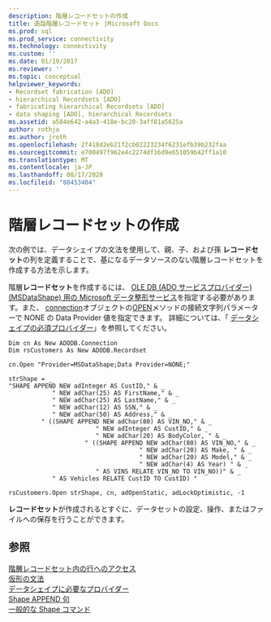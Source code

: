 ```yaml
---
description: 階層レコードセットの作成
title: 造詣階層レコードセット |Microsoft Docs
ms.prod: sql
ms.prod_service: connectivity
ms.technology: connectivity
ms.custom: ''
ms.date: 01/19/2017
ms.reviewer: ''
ms.topic: conceptual
helpviewer_keywords:
- Recordset fabrication [ADO]
- hierarchical Recordsets [ADO]
- fabricating hierarchical Recordsets [ADO]
- data shaping [ADO], hierarchical Recordsets
ms.assetid: a584e642-a4a3-418e-bc20-3aff81a5625a
author: rothja
ms.author: jroth
ms.openlocfilehash: 2f418d2eb21f2cb02223234f6231efb39b232faa
ms.sourcegitcommit: e700497f962e4c2274df16d9e651059b42ff1a10
ms.translationtype: MT
ms.contentlocale: ja-JP
ms.lasthandoff: 08/17/2020
ms.locfileid: "88453404"
---
```

# <a name="fabricating-hierarchical-recordsets"></a>階層レコードセットの作成
次の例では、データシェイプの文法を使用して、親、子、および孫 **レコードセット**の列を定義することで、基になるデータソースのない階層レコードセットを作成する方法を示します。  
  
 階層**レコードセット**を作成するには、 [OLE DB (ADO サービスプロバイダー) (MSDataShape) 用の Microsoft データ整形サービス](../../../ado/guide/appendixes/microsoft-data-shaping-service-for-ole-db-ado-service-provider.md)を指定する必要があります。また、 [connection](../../../ado/reference/ado-api/connection-object-ado.md)オブジェクトの[OPEN](../../../ado/reference/ado-api/open-method-ado-connection.md)メソッドの接続文字列パラメーターで NONE の Data Provider 値を指定できます。 詳細については、「 [データシェイプの必須プロバイダー](../../../ado/guide/data/required-providers-for-data-shaping.md)」を参照してください。  
  
```  
Dim cn As New ADODB.Connection  
Dim rsCustomers As New ADODB.Recordset  
  
cn.Open "Provider=MSDataShape;Data Provider=NONE;"  
  
strShape = _  
"SHAPE APPEND NEW adInteger AS CustID," & _  
            " NEW adChar(25) AS FirstName," & _  
            " NEW adChar(25) AS LastName," & _  
            " NEW adChar(12) AS SSN," & _  
            " NEW adChar(50) AS Address," & _  
         " ((SHAPE APPEND NEW adChar(80) AS VIN_NO," & _  
                        " NEW adInteger AS CustID," & _  
                        " NEW adChar(20) AS BodyColor, " & _  
                     " ((SHAPE APPEND NEW adChar(80) AS VIN_NO," & _  
                                    " NEW adChar(20) AS Make, " & _  
                                    " NEW adChar(20) AS Model," & _  
                                    " NEW adChar(4) AS Year) " & _  
                        " AS VINS RELATE VIN_NO TO VIN_NO))" & _  
            " AS Vehicles RELATE CustID TO CustID) "  
  
rsCustomers.Open strShape, cn, adOpenStatic, adLockOptimistic, -1  
```  
  
 **レコードセット**が作成されるとすぐに、データセットの設定、操作、またはファイルへの保存を行うことができます。  
  
## <a name="see-also"></a>参照  
 [階層レコードセット内の行へのアクセス](../../../ado/guide/data/accessing-rows-in-a-hierarchical-recordset.md)   
 [仮形の文法](../../../ado/guide/data/formal-shape-grammar.md)   
 [データシェイプに必要なプロバイダー](../../../ado/guide/data/required-providers-for-data-shaping.md)   
 [Shape APPEND 句](../../../ado/guide/data/shape-append-clause.md)   
 [一般的な Shape コマンド](../../../ado/guide/data/shape-commands-in-general.md)
